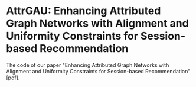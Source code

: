 # AttrGAU: Enhancing Attributed Graph Networks with Alignment and Uniformity Constraints for Session-based Recommendation

The code of our paper "Enhancing Attributed Graph Networks with Alignment and Uniformity Constraints for Session-based Recommendation" [[pdf]](https://arxiv.org/xxx).
